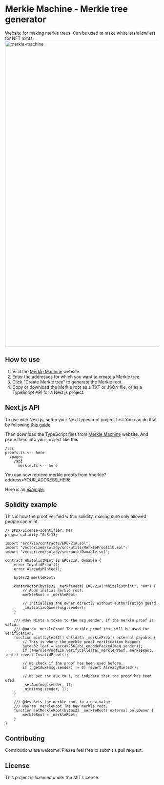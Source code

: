 # Merkle Machine - Merkle tree generator
Website for making merkle trees. Can be used to make whitelists/allowlists for NFT mints
<img width="1000" alt="merkle-machine" src="https://user-images.githubusercontent.com/18232310/227134340-512bcdd9-ca9d-4ebc-888d-fb06bb39f89b.png">

## How to use

1. Visit the [Merkle Machine](https://www.merklemachine.xyz) website.
2. Enter the addresses for which you want to create a Merkle tree.
3. Click "Create Merkle tree" to generate the Merkle root.
4. Copy or download the Merkle root as a TXT or JSON file, or as a TypeScript API for a Next.js project.

## Next.js API
To use with Next.js, setup your Next typescript project first
You can do that by following [this guide](https://nextjs.org/docs/getting-started)

Then download the TypeScript files from [Merkle Machine](https://www.merklemachine.xyz) website.
And place them into your project like this
```
/src
proofs.ts <-- here
  /pages
    /api
      merkle.ts <-- here
```
You can now retrieve merkle proofs from /merkle?address=YOUR_ADDRESS_HERE

Here is an [example](https://www.merklemachine.xyz/api/merkle?address=0x70804f88A50090770cBdA783d52160E7E95d7822)

## Solidity example
This is how the proof verified within solidity, making sure only allowed people can mint.
```solidity
// SPDX-License-Identifier: MIT
pragma solidity ^0.8.13;

import "erc721a/contracts/ERC721A.sol";
import "vectorized/solady/src/utils/MerkleProofLib.sol";
import "vectorized/solady/src/auth/Ownable.sol";

contract WhitelistMint is ERC721A, Ownable {
    error InvalidProof();
    error AlreadyMinted();

    bytes32 merkleRoot;

    constructor(bytes32 _merkleRoot) ERC721A("WhitelistMint", "WM") {
        // Adds initial merkle root.
        merkleRoot = _merkleRoot; 

        // Initializes the owner directly without authorization guard.
        _initializeOwner(msg.sender); 
    }

    /// @dev Mints a token to the msg.sender, if the merkle proof is valid.
    /// @param _merkleProof The merkle proof that will be used for verification.
    function mint(bytes32[] calldata _merkleProof) external payable {
        // This is where the merkle proof verification happens
        bytes32 leaf = keccak256(abi.encodePacked(msg.sender));
        if (!MerkleProofLib.verifyCalldata(_merkleProof, merkleRoot, leaf)) revert InvalidProof(); 

        // We check if the proof has been used before.
        if (_getAux(msg.sender) != 0) revert AlreadyMinted(); 

        // We set the aux to 1, to indicate that the proof has been used.
        _setAux(msg.sender, 1); 
        _mint(msg.sender, 1);
    }

    /// @dev Sets the merkle root to a new value.
    /// @param _merkleRoot The new merkle root.
    function setMerkleRoot(bytes32 _merkleRoot) external onlyOwner {
        merkleRoot = _merkleRoot;
    }
}
```

## Contributing
Contributions are welcome! Please feel free to submit a pull request.

## License
This project is licensed under the MIT License.
